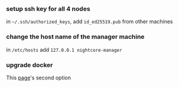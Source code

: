 ### setup ssh key for all 4 nodes
in `~/.ssh/authorized_keys`, add `id_ed25519.pub` from other machines

### change the host name of the manager machine
in `/etc/hosts` add `127.0.0.1 nightcore-manager`

### upgrade docker
This [page](https://askubuntu.com/questions/472412/how-do-i-upgrade-docker)'s second option
